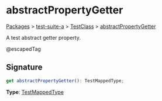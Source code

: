 # abstractPropertyGetter

[Packages](/) > [test-suite-a](/test-suite-a/) > [TestClass](/test-suite-a/testclass-class/) > [abstractPropertyGetter](/test-suite-a/testclass-class/abstractpropertygetter-property)

A test abstract getter property.

@escapedTag

<h2 id="abstractpropertygetter-signature">Signature</h2>

```typescript
get abstractPropertyGetter(): TestMappedType;
```

**Type**: [TestMappedType](/test-suite-a/testmappedtype-typealias/)
